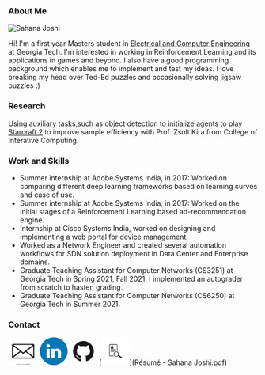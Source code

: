 ### About Me

![Sahana Joshi](sahana-joshi.jpg)


Hi! I'm a first year Masters student in [Electrical and Computer Engineering](https://www.ece.gatech.edu/) at Georgia Tech. I'm interested in working in Reinforcement Learning and its applications in games and beyond. I also have a good programming background which enables me to implement and test my ideas. I love breaking my head over Ted-Ed puzzles and occasionally solving jigsaw puzzles :)

### Research
Using auxiliary tasks,such as object detection to initialize agents to play [Starcraft 2](https://github.com/deepmind/pysc2) to improve sample efficiency with Prof. Zsolt Kira from College of Interative Computing.

### Work and Skills
- Summer internship at Adobe Systems India, in 2017: Worked on comparing different deep learning frameworks based on learning curves and ease of use. 
- Summer internship at Adobe Systems India, in 2017: Worked on the initial stages of a Reinforcement Learning based ad-recommendation engine.
- Internship at Cisco Systems India, worked on designing and implementing a web portal for device management.
- Worked as a Network Engineer and created several automation workflows for SDN solution deployment in Data Center and Enterprise domains.
- Graduate Teaching Assistant for Computer Networks (CS3251) at Georgia Tech in Spring 2021, Fall 2021. I implemented an autograder from scratch to hasten grading.
- Graduate Teaching Assistant for Computer Networks (CS6250) at Georgia Tech in Summer 2021.

### Contact
[![Email](email.png)](mailto:sjoshi330@gatech.edu)
[![LinkedIn](linkedin.png)](https://www.linkedin.com/in/sahana-joshi/)
[![Github](github.png)](https://github.com/sahanajoshi)
[![Resume](resume.png)](Résumé - Sahana Joshi.pdf)


